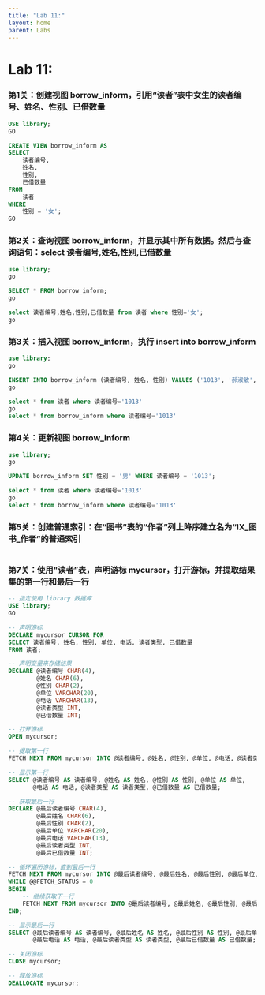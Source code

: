 ```yaml
---
title: "Lab 11:"
layout: home
parent: Labs
---
```


# Lab 11: 

### 第1关：创建视图 borrow_inform，引用“读者”表中女生的读者编号、姓名、性别、已借数量

```sql
USE library;
GO

CREATE VIEW borrow_inform AS
SELECT 
    读者编号,
    姓名,
    性别,
    已借数量
FROM 
    读者
WHERE 
    性别 = '女';
GO
```

### 第2关：查询视图 borrow_inform，并显示其中所有数据。然后与查询语句：select 读者编号,姓名,性别,已借数量

```sql
use library;
go

SELECT * FROM borrow_inform;
go

select 读者编号,姓名,性别,已借数量 from 读者 where 性别='女';
go
```

### 第3关：插入视图 borrow_inform，执行 insert into borrow_inform

```sql
use library;
go

INSERT INTO borrow_inform (读者编号, 姓名, 性别) VALUES ('1013', '郝淑敏', '女');
go

select * from 读者 where 读者编号='1013'
go
select * from borrow_inform where 读者编号='1013'
```

### 第4关：更新视图 borrow_inform

```sql
use library;
go

UPDATE borrow_inform SET 性别 = '男' WHERE 读者编号 = '1013';

select * from 读者 where 读者编号='1013'
go
select * from borrow_inform where 读者编号='1013'
```

### 第5关：创建普通索引：在“图书”表的“作者”列上降序建立名为“IX_图书_作者”的普通索引

```sql

```

### 第7关：使用"读者”表，声明游标 mycursor，打开游标，并提取结果集的第一行和最后一行

```sql
-- 指定使用 library 数据库
USE library;
GO

-- 声明游标
DECLARE mycursor CURSOR FOR
SELECT 读者编号, 姓名, 性别, 单位, 电话, 读者类型, 已借数量
FROM 读者;

-- 声明变量来存储结果
DECLARE @读者编号 CHAR(4), 
        @姓名 CHAR(6), 
        @性别 CHAR(2), 
        @单位 VARCHAR(20), 
        @电话 VARCHAR(13), 
        @读者类型 INT, 
        @已借数量 INT;

-- 打开游标
OPEN mycursor;

-- 提取第一行
FETCH NEXT FROM mycursor INTO @读者编号, @姓名, @性别, @单位, @电话, @读者类型, @已借数量;

-- 显示第一行
SELECT @读者编号 AS 读者编号, @姓名 AS 姓名, @性别 AS 性别, @单位 AS 单位, 
       @电话 AS 电话, @读者类型 AS 读者类型, @已借数量 AS 已借数量;

-- 获取最后一行
DECLARE @最后读者编号 CHAR(4), 
        @最后姓名 CHAR(6), 
        @最后性别 CHAR(2), 
        @最后单位 VARCHAR(20), 
        @最后电话 VARCHAR(13), 
        @最后读者类型 INT, 
        @最后已借数量 INT;

-- 循环遍历游标，直到最后一行
FETCH NEXT FROM mycursor INTO @最后读者编号, @最后姓名, @最后性别, @最后单位, @最后电话, @最后读者类型, @最后已借数量;
WHILE @@FETCH_STATUS = 0
BEGIN
    -- 继续获取下一行
    FETCH NEXT FROM mycursor INTO @最后读者编号, @最后姓名, @最后性别, @最后单位, @最后电话, @最后读者类型, @最后已借数量;
END;

-- 显示最后一行
SELECT @最后读者编号 AS 读者编号, @最后姓名 AS 姓名, @最后性别 AS 性别, @最后单位 AS 单位, 
       @最后电话 AS 电话, @最后读者类型 AS 读者类型, @最后已借数量 AS 已借数量;

-- 关闭游标
CLOSE mycursor;

-- 释放游标
DEALLOCATE mycursor;
```








